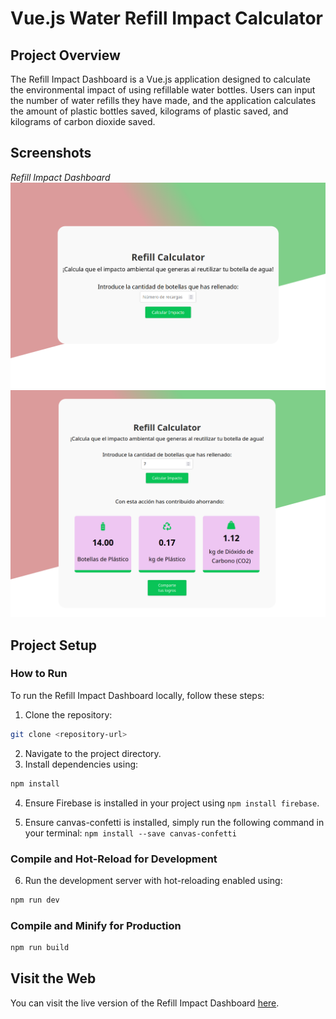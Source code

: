 # Vue.js Water Refill Impact Calculator

## Project Overview

The Refill Impact Dashboard is a Vue.js application designed to calculate the environmental impact of using refillable water bottles. Users can input the number of water refills they have made, and the application calculates the amount of plastic bottles saved, kilograms of plastic saved, and kilograms of carbon dioxide saved.

## Screenshots

_Refill Impact Dashboard_
![Refill Impact Dashboard](./public/screenshots/1.png)
![Refill Impact Dashboard](./public/screenshots/2.png)

## Project Setup

### How to Run

To run the Refill Impact Dashboard locally, follow these steps:

1. Clone the repository:

```sh
git clone <repository-url>
```

2. Navigate to the project directory.
3. Install dependencies using:

```sh
npm install
```

4. Ensure Firebase is installed in your project using `npm install firebase`.

5. Ensure canvas-confetti is installed, simply run the following command in your terminal: `npm install --save canvas-confetti`

### Compile and Hot-Reload for Development

6. Run the development server with hot-reloading enabled using:

```sh
npm run dev
```

### Compile and Minify for Production

```sh
npm run build
```


## Visit the Web

You can visit the live version of the Refill Impact Dashboard [here](https://refill-impact-dashboard.web.app/).
